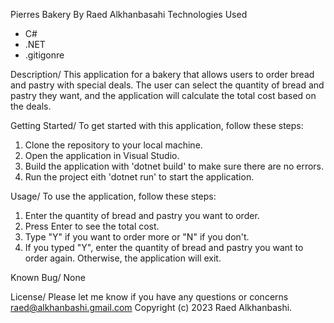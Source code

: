 Pierres Bakery
By Raed Alkhanbasahi
Technologies Used
* C#
* .NET
* .gitigonre

Description/
This application for a bakery that allows users to order bread and pastry with special deals. The user can select the quantity of bread and pastry they want, and the application will calculate the total cost based on the deals.

Getting Started/
To get started with this application, follow these steps:
1. Clone the repository to your local machine.
2. Open the application in Visual Studio.
3. Build the application with 'dotnet build' to make sure there are no errors.
4. Run the project eith 'dotnet run' to start the application.

Usage/
To use the application, follow these steps:
1. Enter the quantity of bread and pastry you want to order.
2. Press Enter to see the total cost.
3. Type "Y" if you want to order more or "N" if you don't.
4. If you typed "Y", enter the quantity of bread and pastry you want to order again. Otherwise, the application will exit.

Known Bug/
None

License/
Please let me know if you have any questions or concerns raed@alkhanbashi.gmail.com
Copyright (c) 2023 Raed Alkhanbashi.